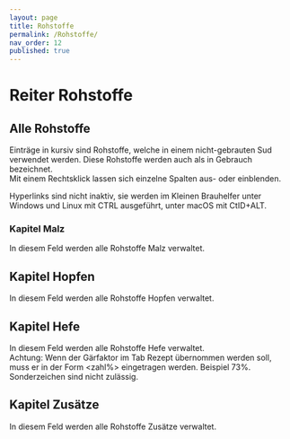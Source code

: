 ```yaml
---
layout: page
title: Rohstoffe
permalink: /Rohstoffe/
nav_order: 12
published: true
---
```


# Reiter Rohstoffe

## Alle Rohstoffe
Einträge in kursiv sind Rohstoffe, welche in einem nicht-gebrauten Sud verwendet werden. Diese Rohstoffe werden auch als in Gebrauch bezeichnet.  
Mit einem Rechtsklick lassen sich einzelne Spalten aus- oder einblenden.  

Hyperlinks sind nicht inaktiv, sie werden im Kleinen Brauhelfer unter Windows und Linux mit CTRL ausgeführt, unter macOS mit CtID+ALT.  

### Kapitel Malz  
In diesem Feld werden alle Rohstoffe Malz verwaltet. 

## Kapitel Hopfen  
In diesem Feld werden alle Rohstoffe Hopfen verwaltet. 

## Kapitel Hefe
In diesem Feld werden alle Rohstoffe Hefe verwaltet.  
Achtung: Wenn der Gärfaktor im Tab Rezept übernommen werden soll, muss er in der Form <zahl%> eingetragen werden. Beispiel 73%. Sonderzeichen sind nicht zulässig.  

## Kapitel Zusätze
In diesem Feld werden alle Rohstoffe Zusätze verwaltet. 